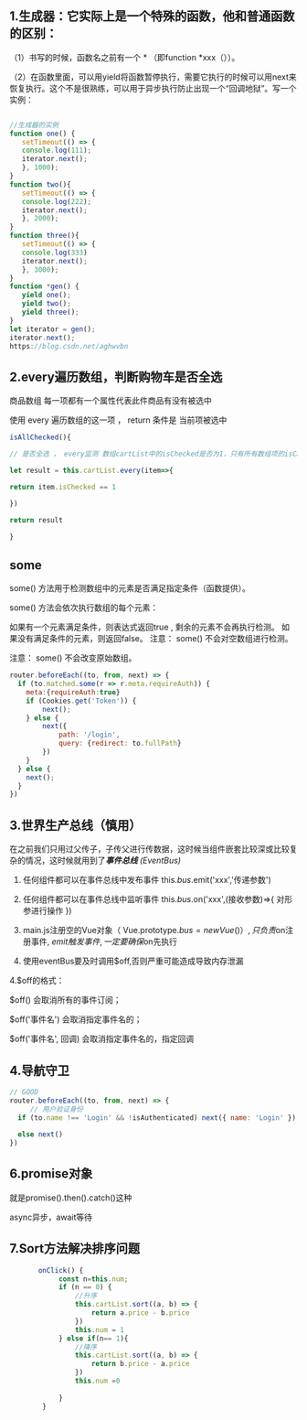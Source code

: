 ## 1.生成器：它实际上是一个特殊的函数，他和普通函数的区别：

（1）书写的时候，函数名之前有一个 * （即function *xxx（））。

（2）在函数里面，可以用yield将函数暂停执行，需要它执行的时候可以用next来恢复执行。这个不是很熟练，可以用于异步执行防止出现一个“回调地狱”。写一个实例：

```javascript

//生成器的实例
function one() {
   setTimeout(() => {
   console.log(111);
   iterator.next();
   }, 1000);
}   
function two(){
   setTimeout(() => {
   console.log(222);
   iterator.next();
   }, 2000);
}    
function three(){
   setTimeout(() => {
   console.log(333)
   iterator.next();
   }, 3000);
}
function *gen() {
   yield one();
   yield two();
   yield three();
}
let iterator = gen();
iterator.next();
https://blog.csdn.net/aghwvbn
```

## 2.every遍历数组，判断购物车是否全选

商品数组 每一项都有一个属性代表此件商品有没有被选中

使用 every 遍历数组的这一项 ， return 条件是 当前项被选中

```js
isAllChecked(){

// 是否全选 ， every监测 数组cartList中的isChecked是否为1，只有所有数组项的isChecked为 1 ， every函数的返回值才为1

let result = this.cartList.every(item=>{

return item.isChecked == 1

})

return result

}
```

## some

some() 方法用于检测数组中的元素是否满足指定条件（函数提供）。

some() 方法会依次执行数组的每个元素：

如果有一个元素满足条件，则表达式返回true , 剩余的元素不会再执行检测。
如果没有满足条件的元素，则返回false。
注意： some() 不会对空数组进行检测。

注意： some() 不会改变原始数组。
```js
router.beforeEach((to, from, next) => {
  if (to.matched.some(r => r.meta.requireAuth)) {          
    meta:{requireAuth:true}
    if (Cookies.get('Token')) {
        next();
    } else {
        next({
            path: '/login',
            query: {redirect: to.fullPath}
        })
    }
  } else {
    next();
  }
})
```



## 3.世界生产总线（慎用）

在之前我们只用过父传子，子传父进行传数据，这时候当组件嵌套比较深或比较复杂的情况，这时候就用到了***事件总线** (EventBus)*

1. 任何组件都可以在事件总线中发布事件 this.$bus.$emit('xxx','传递参数') 

2. 任何组件都可以在事件总线中监听事件 this.$bus.$on('xxx',(接收参数)=>{ 对形参进行操作 }) 

3. main.js注册空的Vue对象（ Vue.prototype.$bus=new Vue()  ）, 只负责$on注册事件, $emit触发事件, 一定要确保$on先执行

4. 使用eventBus要及时调用$off,否则严重可能造成导致内存泄漏

4.$off的格式：

$off() 会取消所有的事件订阅；

$off('事件名') 会取消指定事件名的；

$off('事件名', 回调) 会取消指定事件名的，指定回调

## 4.导航守卫

```js
// GOOD
router.beforeEach((to, from, next) => {
     // 用户验证身份
  if (to.name !== 'Login' && !isAuthenticated) next({ name: 'Login' })
    
  else next()
})

```

## 6.promise对象

就是promise().then().catch()这种

async异步，await等待

## 7.Sort方法解决排序问题

```js
       onClick() {
            const n=this.num;
            if (n == 0) {
                //升序
                this.cartList.sort((a, b) => {
                    return a.price - b.price 
                })
                this.num = 1
            } else if(n== 1){
                //降序
                this.cartList.sort((a, b) => {
                    return b.price - a.price
                })
                this.num =0
                
            }
        }
```

